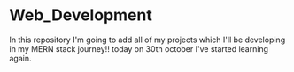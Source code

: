 # Web_Development
In this repository I'm going to add all of my projects which I'll be developing in my MERN stack journey!!
today on 30th october I've started learning again.
